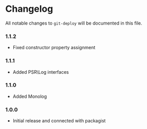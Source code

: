 # Changelog

All notable changes to `git-deploy` will be documented in this file.

### 1.1.2
- Fixed constructor property assignment

### 1.1.1
- Added PSR\Log interfaces

### 1.1.0
- Added Monolog

### 1.0.0
- Initial release and connected with packagist
